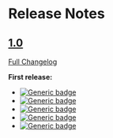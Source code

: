 # Release Notes

## [1.0](https://github.com/IngeFox/RedFox/tree/HEAD)

[Full Changelog](https://github.com/IngeFox/RedFox/compare/1.0...1.0)

**First release:**

* [![Generic badge](https://img.shields.io/badge/RFCore-1.0-darkred.svg)](https://codeigniter4.github.io/)
* [![Generic badge](https://img.shields.io/badge/CodeIgniter-4.0.1-red.svg)](https://codeigniter4.github.io/)
* [![Generic badge](https://img.shields.io/badge/Doctrine-2.7-orange.svg)](https://www.doctrine-project.org/)
* [![Generic badge](https://img.shields.io/badge/Bootstrap-4.4.1-purple.svg)](https://getbootstrap.com/)
* [![Generic badge](https://img.shields.io/badge/JQuery-3.3.1-blue.svg)](https://jquery.com/)